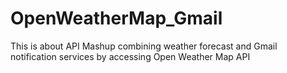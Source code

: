 # OpenWeatherMap_Gmail

This is about API Mashup
combining weather forecast and Gmail notification services by accessing Open Weather Map API

